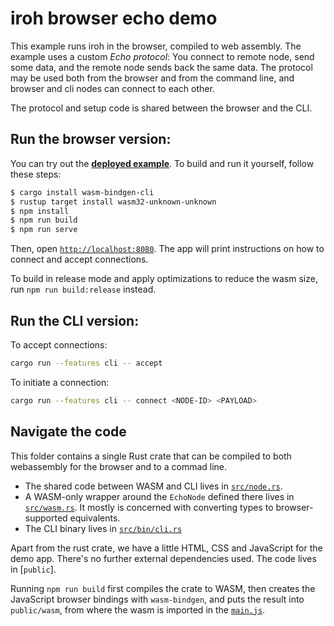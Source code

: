 # iroh browser echo demo

This example runs iroh in the browser, compiled to web assembly. The example uses a custom *Echo protocol*: You connect to remote node, send some data, and the remote node sends back the same data. The protocol may be used both from the browser and from the command line, and browser and cli nodes can connect to each other.

The protocol and setup code is shared between the browser and the CLI.

## Run the browser version:

You can try out the **[deployed example](https://n0-computer.github.io/iroh-examples/main/browser-echo/index.html)**.
To build and run it yourself, follow these steps:

```sh
$ cargo install wasm-bindgen-cli
$ rustup target install wasm32-unknown-unknown
$ npm install
$ npm run build
$ npm run serve
```

Then, open [`http://localhost:8080`](http://localhost:8080). The app will print instructions on how to connect and accept connections.

To build in release mode and apply optimizations to reduce the wasm size, run `npm run build:release` instead.

## Run the CLI version:

To accept connections:
```sh
cargo run --features cli -- accept
```

To initiate a connection:
```sh
cargo run --features cli -- connect <NODE-ID> <PAYLOAD>
```

## Navigate the code

This folder contains a single Rust crate that can be compiled to both webassembly for the browser and to a commad line.

* The shared code between WASM and CLI lives in [`src/node.rs`](src/node.rs).
* A WASM-only wrapper around the `EchoNode` defined there lives in [`src/wasm.rs`](src/wasm.rs).
  It mostly is concerned with converting types to browser-supported equivalents.
* The CLI binary lives in [`src/bin/cli.rs`](src/bin/cli.rs)

Apart from the rust crate, we have a little HTML, CSS and JavaScript for the demo app. There's no further external dependencies used.
The code lives in [`public`].

Running `npm run build` first compiles the crate to WASM, then creates the JavaScript browser bindings with `wasm-bindgen`,
and puts the result into `public/wasm`, from where the wasm is imported in the [`main.js`](public/main.js).
